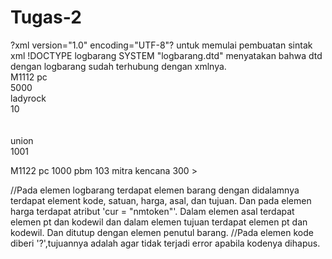 # Tugas-2
?xml version="1.0" encoding="UTF-8"? untuk memulai pembuatan sintak xml
!DOCTYPE logbarang SYSTEM "logbarang.dtd" menyatakan bahwa dtd dengan logbarang sudah terhubung dengan xmlnya.
<logbarang> 
<barang>  
	<kode>M1112</kode>
 	<satuan>pc</satuan>  
 	<harga cur="nmtoken">5000</harga>  
	<asal>
		<pt>ladyrock</pt>   
		<kodewil>10</kodewil>  
	</asal>  
	<tujuan>   
		<pt>union</pt>   
		<kodewil>1001</kodewil>
	</tujuan> 
</barang>   

<barang>  
	<kode>M1122</kode>  
	<satuan>pc</satuan>  
	<harga cur="nmtoken">1000</harga>  
	<asal>   
		<pt>pbm</pt>   
		<kodewil>103</kodewil>  
	</asal>  
	<tujuan>   
		<pt>mitra kencana</pt>   
		<kodewil>300</kodewil>  
	</tujuan> 
</barang>   
</logbarang>



<?xml encoding="UTF-8"?>

<!ELEMENT logbarang (barang)+> 

<!ATTLIST logbarang
    xmlns CDATA #FIXED ''>

<!ELEMENT barang (kode?,satuan,harga,asal,tujuan)>
<!ATTLIST barang
    xmlns CDATA #FIXED ''>

<!ELEMENT kode (#PCDATA)>
<!ATTLIST kode
    xmlns CDATA #FIXED ''>

<!ELEMENT satuan (#PCDATA)>
<!ATTLIST satuan
    xmlns CDATA #FIXED ''>

<!ELEMENT harga (#PCDATA)>
<!ATTLIST harga
    cur CDATA #IMPLIED ''>

<!ELEMENT asal (pt,kodewil)>
<!ATTLIST asal
    xmlns CDATA #FIXED ''>

<!ELEMENT tujuan (pt,kodewil)>
<!ATTLIST tujuan
    xmlns CDATA #FIXED ''>

<!ELEMENT pt (#PCDATA)>
<!ATTLIST pt
    xmlns CDATA #FIXED ''>

<!ELEMENT kodewil (#PCDATA)>
<!ATTLIST kodewil
    xmlns CDATA #FIXED ''>>
    
//Pada elemen logbarang terdapat elemen barang dengan didalamnya terdapat element kode, satuan, harga, asal, dan tujuan. Dan pada elemen harga terdapat atribut 'cur = "nmtoken"'. Dalam elemen asal terdapat elemen pt dan kodewil dan dalam elemen tujuan terdapat elemen pt dan kodewil. Dan ditutup dengan elemen penutul barang. 
//Pada elemen kode diberi '?',tujuannya adalah agar tidak terjadi error apabila kodenya dihapus.
